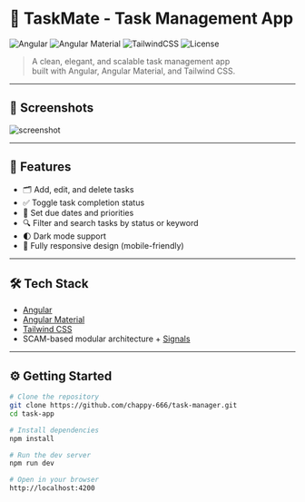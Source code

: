 # 📝 TaskMate - Task Management App

![Angular](https://img.shields.io/badge/Angular-DD0031?style=for-the-badge&logo=angular&logoColor=white)
![Angular Material](https://img.shields.io/badge/Material%20UI-757575?style=for-the-badge&logo=mui&logoColor=white)
![TailwindCSS](https://img.shields.io/badge/TailwindCSS-06B6D4?style=for-the-badge&logo=tailwindcss&logoColor=white)
![License](https://img.shields.io/github/license/your-username/taskmate?style=for-the-badge)

> A clean, elegant, and scalable task management app  
> built with Angular, Angular Material, and Tailwind CSS.

---

## 📸 Screenshots

![screenshot](./screenshots/taskmate-main.png)

---

## 🚀 Features

- 🗂️ Add, edit, and delete tasks
- ✅ Toggle task completion status
- 📅 Set due dates and priorities
- 🔍 Filter and search tasks by status or keyword
- 🌓 Dark mode support
- 📱 Fully responsive design (mobile-friendly)

---

## 🛠 Tech Stack

- [Angular](https://angular.io/)
- [Angular Material](https://material.angular.io/)
- [Tailwind CSS](https://tailwindcss.com/)
- SCAM-based modular architecture + [Signals](https://angular.dev/guide/signals)

---

## ⚙️ Getting Started

```bash
# Clone the repository
git clone https://github.com/chappy-666/task-manager.git
cd task-app

# Install dependencies
npm install

# Run the dev server
npm run dev

# Open in your browser
http://localhost:4200
